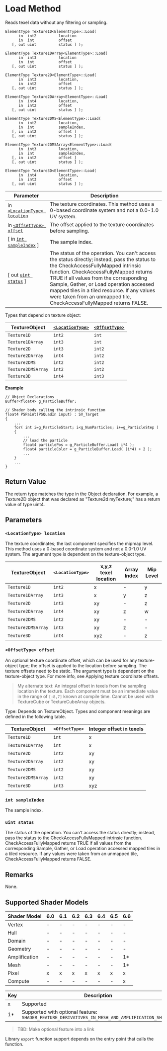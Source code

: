 # Load Method

Reads texel data without any filtering or sampling.

```syntax
ElementType Texture1D<ElementType>::Load(
      in  int2          location
      in  int           offset
   [, out uint          status ] );

ElementType Texture1DArray<ElementType>::Load(
      in  int3          location
      in  int           offset
   [, out uint          status ] );

ElementType Texture2D<ElementType>::Load(
      in  int3          location,
      in  int2          offset
   [, out uint          status ] );

ElementType Texture2DArray<ElementType>::Load(
      in  int4          location,
      in  int2          offset
   [, out uint          status ] );

ElementType Texture2DMS<ElementType>::Load(
      in  int2          location,
      in  int           sampleIndex,
   [, in  int2          offset ]
   [, out uint          status ] );

ElementType Texture2DMSArray<ElementType>::Load(
      in  int3          location,
      in  int           sampleIndex,
   [, in  int2          offset ]
   [, out uint          status ] );

ElementType Texture3D<ElementType>::Load(
      in  int4          location,
      in  int3          offset
   [, out uint          status ] );
```

| Parameter | Description |
| - | - |
| in [`<LocationType> location`](#locationtype-location) | The texture coordinates. This method uses a 0-based coordinate system and not a 0.0-1.0 UV system. |
| in [`<OffsetType> offset`](#offsettype-offset) | The offset applied to the texture coordinates before sampling. |
| \[ in [`int sampleIndex`](#int-sampleindex) \] | The sample index. |
| \[ out [`uint status`](#uint-status) \] | The status of the operation. You can't access the status directly; instead, pass the status to the CheckAccessFullyMapped intrinsic function. CheckAccessFullyMapped returns TRUE if all values from the corresponding Sample, Gather, or Load operation accessed mapped tiles in a tiled resource. If any values were taken from an unmapped tile, CheckAccessFullyMapped returns FALSE. |

Types that depend on texture object:

| TextureObject | [`<LocationType>`](#locationtype-location) | [`<OffsetType>`](#offsettype-offset) |
| --- | --- | --- |
| `Texture1D` | `int2` | `int` |
| `Texture1DArray` | `int3` | `int` |
| `Texture2D` | `int3` | `int2` |
| `Texture2DArray` | `int4` | `int2` |
| `Texture2DMS` | `int2` | `int2` |
| `Texture2DMSArray` | `int2` | `int2` |
| `Texture3D` | `int4` | `int3` |

<b>Example</b>

```HLSL
// Object Declarations
Buffer<float4> g_ParticleBuffer;

// Shader body calling the intrinsic function
float4 PSPaint(PSQuadIn input) : SV_Target
{       
    ... 
    for( int i=g_ParticleStart; i<g_NumParticles; i+=g_ParticleStep )
    {
        ... 
        // load the particle
        float4 particlePos = g_ParticleBuffer.Load( i*4 );
        float4 particleColor = g_ParticleBuffer.Load( (i*4) + 2 );
        ...     
    }
    ...
}   
```

## Return Value

The return type matches the type in the Object declaration. For example, a Texture2D object that was declared as "Texture2d<uint4> myTexture;" has a return value of type uint4.

## Parameters

### `<LocationType> location`

The texture coordinates; the last component specifies the mipmap level. This method uses a 0-based coordinate system and not a 0.0-1.0 UV system. The argument type is dependent on the texture-object type.

| TextureObject | `<LocationType>` | x,y,z texel location | Array Index | Mip Level |
| --------------- | ------------ | ------------ | ----------- | ----------- |
| `Texture1D` | `int2` | x | - | y |
| `Texture1DArray` | `int3` | x | y | z |
| `Texture2D` | `int3` | xy | - | z |
| `Texture2DArray` | `int4` | xy | z | w |
| `Texture2DMS` | `int2` | xy | - | - |
| `Texture2DMSArray` | `int3` | xy | z | - |
| `Texture3D` | `int4` | xyz | - | z |

### `<OffsetType> offset`

An optional texture coordinate offset, which can be used for any texture-object type; the offset is applied to the location before sampling. The texture offsets need to be static. The argument type is dependent on the texture-object type. For more info, see Applying texture coordinate offsets.

> My alternate text:
> An integral offset in texels from the sampling location in the texture.
> Each component must be an immediate value in the range of `[-8,7]` known at compile time.
> Cannot be used with TextureCube or TextureCubeArray objects.

Type: Depends on TextureObject.  Types and component meanings are defined in the following table.

| TextureObject | `<OffsetType>` | Integer offset in texels |
| --------------- | ------------ | ------------ |
| `Texture1D` | `int` | x |
| `Texture1DArray` | `int` | x |
| `Texture2D` | `int2` | xy |
| `Texture2DArray` | `int2` | xy |
| `Texture2DMS` | `int2` | xy |
| `Texture2DMSArray` | `int2` | xy |
| `Texture3D` | `int3` | xyz |

### `int sampleIndex`

The sample index.

### `uint status`

The status of the operation. You can't access the status directly; instead, pass the status to the CheckAccessFullyMapped intrinsic function. CheckAccessFullyMapped returns TRUE if all values from the corresponding Sample, Gather, or Load operation accessed mapped tiles in a tiled resource. If any values were taken from an unmapped tile, CheckAccessFullyMapped returns FALSE.

## Remarks

None.

## Supported Shader Models

| Shader Model | 6.0 | 6.1 | 6.2 | 6.3 | 6.4 | 6.5 | 6.6 |
| --- | --- | --- | --- | --- | --- | --- | --- |
| Vertex | - | - | - | - | - | - | - |
| Hull | - | - | - | - | - | - | - |
| Domain | - | - | - | - | - | - | - |
| Geometry | - | - | - | - | - | - | - |
| Amplification | - | - | - | - | - | - | 1* |
| Mesh | - | - | - | - | - | - | 1* |
| Pixel | x | x | x | x | x | x | x |
| Compute | - | - | - | - | - | - | x |

| Key | Description |
| - | - |
| x | Supported |
| 1* | Supported with optional feature: `SHADER_FEATURE_DERIVATIVES_IN_MESH_AND_AMPLIFICATION_SHADERS` |

>TBD: Make optional feature into a link

Library `export` function support depends on the entry point that calls the function.